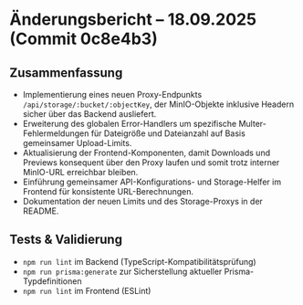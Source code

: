# Änderungsbericht – 18.09.2025 (Commit 0c8e4b3)

## Zusammenfassung
- Implementierung eines neuen Proxy-Endpunkts `/api/storage/:bucket/:objectKey`, der MinIO-Objekte inklusive Headern sicher über das Backend ausliefert.
- Erweiterung des globalen Error-Handlers um spezifische Multer-Fehlermeldungen für Dateigröße und Dateianzahl auf Basis gemeinsamer Upload-Limits.
- Aktualisierung der Frontend-Komponenten, damit Downloads und Previews konsequent über den Proxy laufen und somit trotz interner MinIO-URL erreichbar bleiben.
- Einführung gemeinsamer API-Konfigurations- und Storage-Helfer im Frontend für konsistente URL-Berechnungen.
- Dokumentation der neuen Limits und des Storage-Proxys in der README.

## Tests & Validierung
- `npm run lint` im Backend (TypeScript-Kompatibilitätsprüfung)
- `npm run prisma:generate` zur Sicherstellung aktueller Prisma-Typdefinitionen
- `npm run lint` im Frontend (ESLint)
